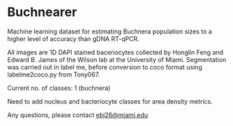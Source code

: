 # Buchnearer
Machine learning dataset for estimating Buchnera population sizes to a higher level of accuracy than gDNA RT-qPCR.

All images are 1D DAPI stained baceriocytes collected by Honglin Feng and Edward B. James of the Wilson lab at the University of Miami.
Segmentation was carried out in label me, before conversion to coco format using labelme2coco.py from Tony067.

Current no. of classes: 1 (buchnera)

Need to add nucleus and bacteriocyte classes for area density metrics.

Any questions, please contact ebj26@miami.edu
